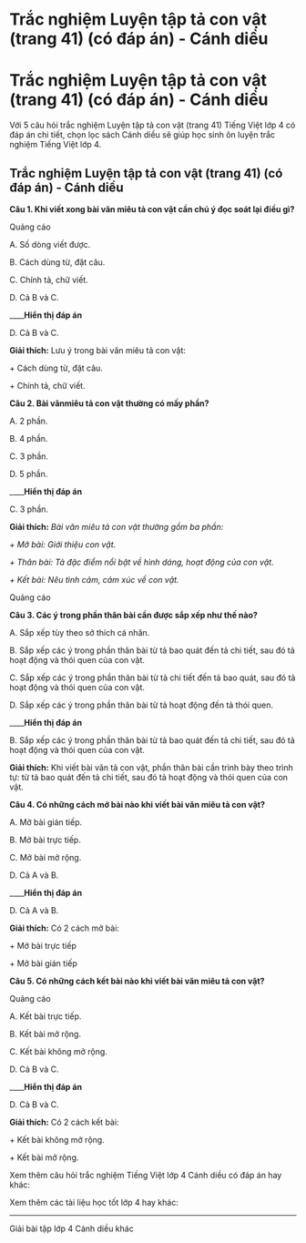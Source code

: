 # Trắc nghiệm Luyện tập tả con vật (trang 41) (có đáp án) - Cánh diều

# Trắc nghiệm Luyện tập tả con vật (trang 41) (có đáp án) - Cánh diều

Với 5 câu hỏi trắc nghiệm Luyện tập tả con vật (trang 41) Tiếng Việt lớp 4 có đáp án chi tiết, chọn lọc sách Cánh diều sẽ giúp học sinh ôn luyện trắc nghiệm Tiếng Việt lớp 4.

## Trắc nghiệm Luyện tập tả con vật (trang 41) (có đáp án) - Cánh diều

**Câu 1. Khi viết xong bài văn miêu tả con vật cần chú ý đọc soát lại điều gì?**

Quảng cáo

A. Số dòng viết được. 

B. Cách dùng từ, đặt câu. 

C. Chính tả, chữ viết.

D. Cả B và C. 

____**Hiển thị đáp án**

D. Cả B và C. 

**Giải thích:** Lưu ý trong bài văn miêu tả con vật:

\+ Cách dùng từ, đặt câu.

\+ Chính tả, chữ viết.

**Câu 2. Bài vă****n****miêu tả con vật thường có mấy phần?**

A. 2 phần.

B. 4 phần.

C. 3 phần. 

D. 5 phần. 

____**Hiển thị đáp án**

C. 3 phần.

**Giải thích:** _Bài văn miêu tả con vật thường gồm ba phần:_

_\+ Mở bài: Giới thiệu con vật._

_\+ Thân bài: Tả đặc điểm nổi bật về hình dáng, hoạt động của con vật._

_\+ Kết bài: Nêu tình cảm, cảm xúc về con vật._

Quảng cáo

**Câu 3. Các ý trong phần thân bài cần được sắp xếp như thế nào?**

A. Sắp xếp tùy theo sở thích cá nhân. 

B. Sắp xếp các ý trong phần thân bài từ tả bao quát đến tả chi tiết, sau đó tả hoạt động và thói quen của con vật.

C. Sắp xếp các ý trong phần thân bài từ tả chi tiết đến tả bao quát, sau đó tả hoạt động và thói quen của con vật.

D. Sắp xếp các ý trong phần thân bài từ tả hoạt động đến tả thói quen. 

____**Hiển thị đáp án**

B. Sắp xếp các ý trong phần thân bài từ tả bao quát đến tả chi tiết, sau đó tả hoạt động và thói quen của con vật.

**Giải thích:** Khi viết bài văn tả con vật, phần thân bài cần trình bày theo trình tự: từ tả bao quát đến tả chi tiết, sau đó tả hoạt động và thói quen của con vật.

**Câu 4. Có những cách mở bài nào khi viết bài văn miêu tả con vật?**

A. Mở bài gián tiếp. 

B. Mở bài trực tiếp. 

C. Mở bài mở rộng. 

D. Cả A và B. 

____**Hiển thị đáp án**

D. Cả A và B.

**Giải thích:** Có 2 cách mở bài:

\+ Mở bài trực tiếp

\+ Mở bài gián tiếp

**Câu 5. Có những cách kết bài nào khi viết bài văn miêu tả con vật?**

Quảng cáo

A. Kết bài trực tiếp. 

B. Kết bài mở rộng. 

C. Kết bài không mở rộng. 

D. Cả B và C. 

____**Hiển thị đáp án**

D. Cả B và C.

**Giải thích:** Có 2 cách kết bài:

\+ Kết bài không mở rộng.

\+ Kết bài mở rộng.

Xem thêm câu hỏi trắc nghiệm Tiếng Việt lớp 4 Cánh diều có đáp án hay khác:

Xem thêm các tài liệu học tốt lớp 4 hay khác:

* * *

Giải bài tập lớp 4 Cánh diều khác
